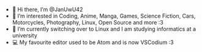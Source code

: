 - 👋 Hi there, I’m @JanUwU42
- 👀 I’m interested in Coding, Anime, Manga, Games, Science Fiction, Cars, Motorcycles, Photography, Linux, Open Source and more :3
- 🌱 I’m currently switching over to Linux and I am studying informatics at a university
- 💻 My favourite editor used to be Atom and is now VSCodium :3

<!---
JanUwU42/JanUwU42 is a ✨ special ✨ repository because its `README.md` (this file) appears on your GitHub profile.
You can click the Preview link to take a look at your changes.
- 📫 How to reach me: I duno is there a chat feature? x)
- 💞️ I’m looking to collaborate on Mariengraden Coding projects and learn new things ^-^
--->
